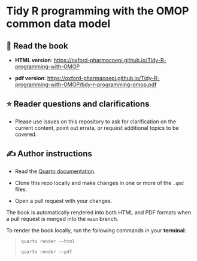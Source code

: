 # Tidy R programming with the OMOP common data model

## 📕 Read the book

-   **HTML version**: <https://oxford-pharmacoepi.github.io/Tidy-R-programming-with-OMOP>

-   **pdf version**: <https://oxford-pharmacoepi.github.io/Tidy-R-programming-with-OMOP/tidy-r-programming-omop.pdf>

## :star: Reader questions and clarifications

-   Please use issues on this repository to ask for clarification on the current content, point out errata, or request additional topics to be covered.

## ✍ Author instructions

-   Read the [Quarto documentation](https://quarto.org/docs/books/).

-   Clone this repo locally and make changes in one or more of the `.qmd` files.

-   Open a pull request with your changes.

The book is automatically rendered into both HTML and PDF formats when a pull request is merged into the `main` branch.

To render the book locally, run the following commands in your **terminal**:

> `quarto render --html`
>
> `quarto render --pdf`
